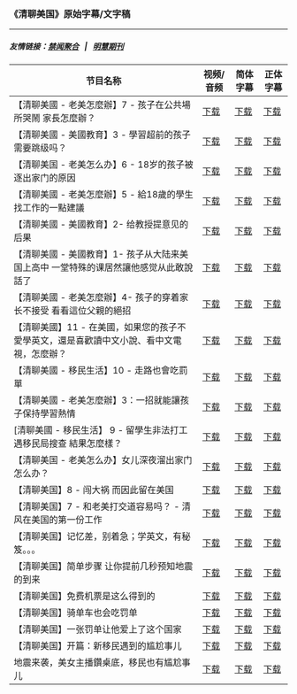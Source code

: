 ### 《清聊美国》原始字幕/文字稿
---
##### 友情链接：[禁闻聚合](https://github.com/gfw-breaker/banned-news) &nbsp;&nbsp;|&nbsp;&nbsp; [明慧期刊](https://github.com/gfw-breaker/mh-qikan) 
| 节目名称 | 视频/音频 | 简体字幕 | 正体字幕 |
|---|---|---|---|
| 【清聊美國 - 老美怎麼辦】7 - 孩子在公共場所哭鬧 家長怎麼辦？ | [下载](https://y2mate.com/zh-cn/search/8C2ltGn0vS4) | [下载](../channels/us-stories/_8C2ltGn0vS4.srt?raw=true) | [下载](../channels/us-stories/_8C2ltGn0vS4.tw.srt?raw=true) | 
| 【清聊美國 - 美國教育】3 - 學習超前的孩子需要跳级吗？ | [下载](https://y2mate.com/zh-cn/search/mj9SPzzrr5Y) | [下载](../channels/us-stories/_mj9SPzzrr5Y.srt?raw=true) | [下载](../channels/us-stories/_mj9SPzzrr5Y.tw.srt?raw=true) | 
| 【清聊美国 - 老美怎么办】6 - 18岁的孩子被逐出家门的原因 | [下载](https://y2mate.com/zh-cn/search/97qsYRWlPpc) | [下载](../channels/us-stories/_97qsYRWlPpc.srt?raw=true) | [下载](../channels/us-stories/_97qsYRWlPpc.tw.srt?raw=true) | 
| 【清聊美國 - 老美怎麼辦】5 - 給18歲的學生找工作的一點建議 | [下载](https://y2mate.com/zh-cn/search/TQAbuuAPDwM) | [下载](../channels/us-stories/_TQAbuuAPDwM.srt?raw=true) | [下载](../channels/us-stories/_TQAbuuAPDwM.tw.srt?raw=true) | 
| 【清聊美國 - 美國教育】2- 给教授提意见的后果 | [下载](https://y2mate.com/zh-cn/search/uNxPEoK_L5M) | [下载](../channels/us-stories/_uNxPEoK_L5M.srt?raw=true) | [下载](../channels/us-stories/_uNxPEoK_L5M.tw.srt?raw=true) | 
| 【清聊美國 - 美國教育】1- 孩子从大陆来美国上高中 一堂特殊的课居然讓他感觉从此敢說話了 | [下载](https://y2mate.com/zh-cn/search/wVqzBWmsgmI) | [下载](../channels/us-stories/_wVqzBWmsgmI.srt?raw=true) | [下载](../channels/us-stories/_wVqzBWmsgmI.tw.srt?raw=true) | 
| 【清聊美國 - 老美怎麼辦】4- 孩子的穿着家长不接受 看看這位父親的絕招 | [下载](https://y2mate.com/zh-cn/search/iLHwQtTrw3k) | [下载](../channels/us-stories/_iLHwQtTrw3k.srt?raw=true) | [下载](../channels/us-stories/_iLHwQtTrw3k.tw.srt?raw=true) | 
| 【清聊美國】11 - 在美國，如果您的孩子不愛學英文，還是喜歡讀中文小說、看中文電視，怎麼辦？ | [下载](https://y2mate.com/zh-cn/search/By2g0AYgTxU) | [下载](../channels/us-stories/_By2g0AYgTxU.srt?raw=true) | [下载](../channels/us-stories/_By2g0AYgTxU.tw.srt?raw=true) | 
| 【清聊美國 - 移民生活】10 - 走路也會吃罰單 | [下载](https://y2mate.com/zh-cn/search/89cZtc2YcSA) | [下载](../channels/us-stories/_89cZtc2YcSA.srt?raw=true) | [下载](../channels/us-stories/_89cZtc2YcSA.tw.srt?raw=true) | 
| 【清聊美國 - 老美怎麼辦】3：一招就能讓孩子保持學習熱情 | [下载](https://y2mate.com/zh-cn/search/B-u-TONkEY8) | [下载](../channels/us-stories/_B-u-TONkEY8.srt?raw=true) | [下载](../channels/us-stories/_B-u-TONkEY8.tw.srt?raw=true) | 
| [清聊美國 - 移民生活】 9 - 留學生非法打工 遇移民局搜查 結果怎麼樣？ | [下载](https://y2mate.com/zh-cn/search/yPLsJ-JP81Q) | [下载](../channels/us-stories/_yPLsJ-JP81Q.srt?raw=true) | [下载](../channels/us-stories/_yPLsJ-JP81Q.tw.srt?raw=true) | 
| 【清聊美国 - 老美怎么办】女儿深夜溜出家门 怎么办？ | [下载](https://y2mate.com/zh-cn/search/WK6TvaGdjtw) | [下载](../channels/us-stories/_WK6TvaGdjtw.srt?raw=true) | [下载](../channels/us-stories/_WK6TvaGdjtw.tw.srt?raw=true) | 
| 【清聊美国】8 - 闯大祸 而因此留在美国 | [下载](https://y2mate.com/zh-cn/search/KgQ0NH4Jcu8) | [下载](../channels/us-stories/_KgQ0NH4Jcu8.srt?raw=true) | [下载](../channels/us-stories/_KgQ0NH4Jcu8.tw.srt?raw=true) | 
| 【清聊美国】7 - 和老美打交道容易吗？ - 清风在美国的第一份工作 | [下载](https://y2mate.com/zh-cn/search/Ay4-hfCLUEI) | [下载](../channels/us-stories/_Ay4-hfCLUEI.srt?raw=true) | [下载](../channels/us-stories/_Ay4-hfCLUEI.tw.srt?raw=true) | 
| 【清聊美国】记忆差，别着急；学英文，有秘笈。。。 | [下载](https://y2mate.com/zh-cn/search/7pTPRa2Cuhg) | [下载](../channels/us-stories/_7pTPRa2Cuhg.srt?raw=true) | [下载](../channels/us-stories/_7pTPRa2Cuhg.tw.srt?raw=true) | 
| 【清聊美国】简单步骤 让你提前几秒预知地震的到来 | [下载](https://y2mate.com/zh-cn/search/U0JBLKusnnI) | [下载](../channels/us-stories/_U0JBLKusnnI.srt?raw=true) | [下载](../channels/us-stories/_U0JBLKusnnI.tw.srt?raw=true) | 
| 【清聊美国】免费机票是这么得到的 | [下载](https://y2mate.com/zh-cn/search/RfMo6TtlLkg) | [下载](../channels/us-stories/_RfMo6TtlLkg.srt?raw=true) | [下载](../channels/us-stories/_RfMo6TtlLkg.tw.srt?raw=true) | 
| 【清聊美国】骑单车也会吃罚单 | [下载](https://y2mate.com/zh-cn/search/F2MF9dgUNTI) | [下载](../channels/us-stories/_F2MF9dgUNTI.srt?raw=true) | [下载](../channels/us-stories/_F2MF9dgUNTI.tw.srt?raw=true) | 
| 【清聊美国】一张罚单让他爱上了这个国家 | [下载](https://y2mate.com/zh-cn/search/NKkpS9vuYUk) | [下载](../channels/us-stories/_NKkpS9vuYUk.srt?raw=true) | [下载](../channels/us-stories/_NKkpS9vuYUk.tw.srt?raw=true) | 
| 【清聊美国】开篇：新移民遇到的尴尬事儿 | [下载](https://y2mate.com/zh-cn/search/q3aOYj1R0kc) | [下载](../channels/us-stories/_q3aOYj1R0kc.srt?raw=true) | [下载](../channels/us-stories/_q3aOYj1R0kc.tw.srt?raw=true) | 
| 地震来袭，美女主播鑽桌底，移民也有尴尬事儿 | [下载](https://y2mate.com/zh-cn/search/d8QXUZHvX7g) | [下载](../channels/us-stories/_d8QXUZHvX7g.srt?raw=true) | [下载](../channels/us-stories/_d8QXUZHvX7g.tw.srt?raw=true) | 
